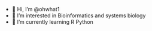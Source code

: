 - 👋 Hi, I’m @ohwhat1
- 👀 I’m interested in Bioinformatics and systems biology
- 🌱 I’m currently learning R Python


<!---
ohwhat1/ohwhat1 is a ✨ special ✨ repository because its `README.md` (this file) appears on your GitHub profile.
You can click the Preview link to take a look at your changes.
--->
